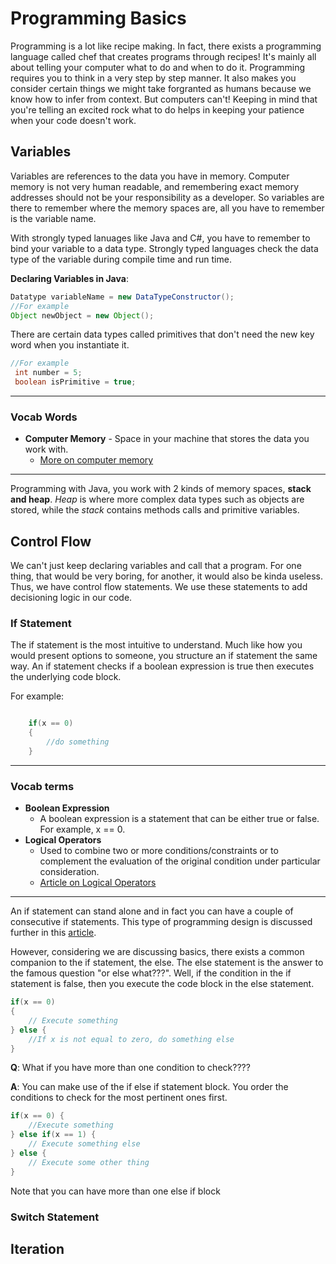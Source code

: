 # Programming Basics

Programming is a lot like recipe making. In fact, there exists a programming language called chef that creates programs through recipes! It's mainly all about telling your computer what to do and when to do it. Programming requires you to think in a very step by step manner. It also makes you consider certain things we might take forgranted as humans because we know how to infer from context. But computers can't! Keeping in mind that you're telling an excited rock what to do helps in keeping your patience when your code doesn't work.

## Variables

Variables are references to the data you have in memory. Computer memory is not very human readable, and remembering exact memory addresses should not be your responsibility as a developer. So variables are there to remember where the memory spaces are, all you have to remember is the variable name.

With strongly typed lanuages like Java and C#, you have to remember to bind your variable to a data type. Strongly typed languages check the data type of the variable during compile time and run time.

**Declaring Variables in Java**:

```java
Datatype variableName = new DataTypeConstructor();
//For example
Object newObject = new Object();
```

There are certain data types called primitives that don't need the new key word when you instantiate it.

```java
//For example
 int number = 5;
 boolean isPrimitive = true;
```

---

### Vocab Words

- **Computer Memory** - Space in your machine that stores the data you work with.
  - [More on computer memory](https://www.geeksforgeeks.org/computer-memory/)

---

Programming with Java, you work with 2 kinds of memory spaces, **stack and heap**. _Heap_ is where more complex data types such as objects are stored, while the _stack_ contains methods calls and primitive variables.

## Control Flow

We can't just keep declaring variables and call that a program. For one thing, that would be very boring, for another, it would also be kinda useless. Thus, we have control flow statements. We use these statements to add decisioning logic in our code.

### If Statement

The if statement is the most intuitive to understand. Much like how you would present options to someone, you structure an if statement the same way. An if statement checks if a boolean expression is true then executes the underlying code block.

For example:

```java

    if(x == 0)
    {
        //do something
    }

```

---

### Vocab terms

- **Boolean Expression**
  - A boolean expression is a statement that can be either true or false. For example, x == 0.
- **Logical Operators**
  - Used to combine two or more conditions/constraints or to complement the evaluation of the original condition under particular consideration.
  - [Article on Logical Operators](https://www.geeksforgeeks.org/java-logical-operators-with-examples/)

---

An if statement can stand alone and in fact you can have a couple of consecutive if statements. This type of programming design is discussed further in this [article](https://medium.com/swlh/return-early-pattern-3d18a41bba8).

However, considering we are discussing basics, there exists a common companion to the if statement, the else. The else statement is the answer to the famous question "or else what???". Well, if the condition in the if statement is false, then you execute the code block in the else statement.

```java
if(x == 0)
{
    // Execute something
} else {
    //If x is not equal to zero, do something else
}
```

**Q**: What if you have more than one condition to check????

**A**: You can make use of the if else if statement block. You order the conditions to check for the most pertinent ones first.

```java
if(x == 0) {
    //Execute something
} else if(x == 1) {
    // Execute something else
} else {
    // Execute some other thing
}
```

Note that you can have more than one else if block

### Switch Statement

## Iteration
